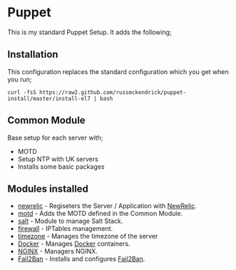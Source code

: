 # Puppet
This is my standard Puppet Setup. It adds the following;

## Installation
This configuration replaces the standard configuration which you get when you run;

`curl -fsS https://raw2.github.com/russmckendrick/puppet-install/master/install-el7 | bash`

## Common Module
Base setup for each server with;

* MOTD  
* Setup NTP with UK servers
* Installs some basic packages


## Modules installed

* [newrelic](https://github.com/fsalum/puppet-newrelic) - Regiseters the Server / Application with [NewRelic](http://newrelic.com).
* [motd](https://github.com/saz/puppet-motd) - Adds the MOTD defined in the Common Module.
* [salt](https://github.com/maxchk/puppet-salt) - Module to manage Salt Stack.
* [firewall](https://github.com/puppetlabs/puppetlabs-firewall) - IPTables management.
* [timezone](https://github.com/BashtonLtd/puppet-timezone) - Manages the timezone of the server
* [Docker](https://github.com/garethr/garethr-docker) - Manages [Docker](https://www.docker.com/) containers.
* [NGINX](https://github.com/jfryman/puppet-nginx) - Managers NGINX.
* [Fail2Ban](https://github.com/desalvo/puppet-fail2ban) - Installs and configures [Fail2Ban](http://www.fail2ban.org/).